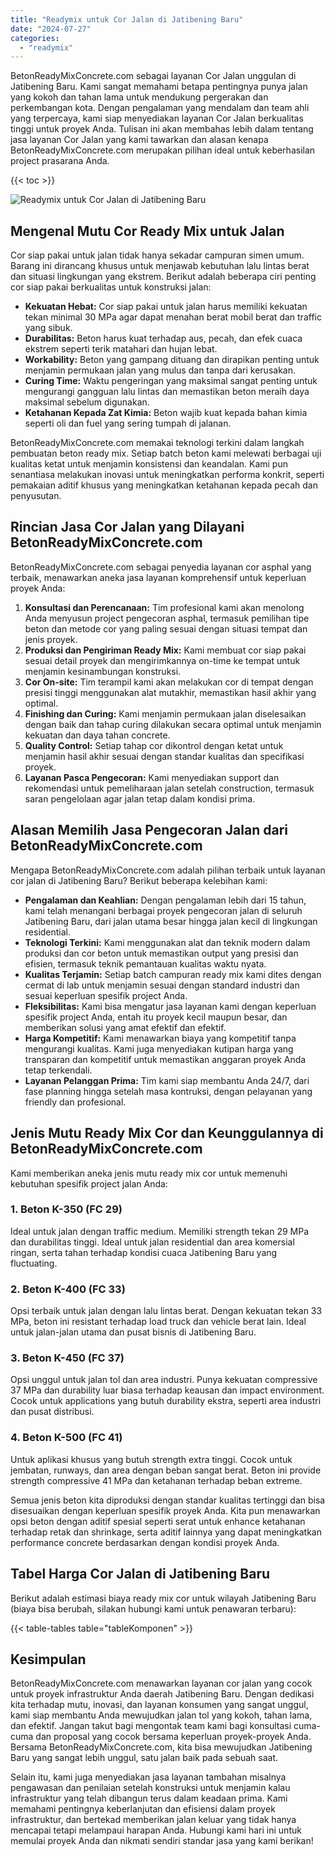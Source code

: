 ```yaml
---
title: "Readymix untuk Cor Jalan di Jatibening Baru"
date: "2024-07-27"
categories: 
  - "readymix"
---
```


BetonReadyMixConcrete.com sebagai layanan Cor Jalan unggulan di Jatibening Baru. Kami sangat memahami betapa pentingnya punya jalan yang kokoh dan tahan lama untuk mendukung pergerakan dan perkembangan kota. Dengan pengalaman yang mendalam dan team ahli yang terpercaya, kami siap menyediakan layanan Cor Jalan berkualitas tinggi untuk proyek Anda. Tulisan ini akan membahas lebih dalam tentang jasa layanan Cor Jalan yang kami tawarkan dan alasan kenapa BetonReadyMixConcrete.com merupakan pilihan ideal untuk keberhasilan project prasarana Anda.

{{< toc >}}

![Readymix untuk Cor Jalan di Jatibening Baru](https://betoncor8.github.io/cor/harga-beton-readymix-concrete%20(32).png)

## Mengenal Mutu Cor Ready Mix untuk Jalan

Cor siap pakai untuk jalan tidak hanya sekadar campuran simen umum. Barang ini dirancang khusus untuk menjawab kebutuhan lalu lintas berat dan situasi lingkungan yang ekstrem. Berikut adalah beberapa ciri penting cor siap pakai berkualitas untuk konstruksi jalan:

- **Kekuatan Hebat:** Cor siap pakai untuk jalan harus memiliki kekuatan tekan minimal 30 MPa agar dapat menahan berat mobil berat dan traffic yang sibuk.
- **Durabilitas:** Beton harus kuat terhadap aus, pecah, dan efek cuaca ekstrem seperti terik matahari dan hujan lebat.
- **Workability:** Beton yang gampang dituang dan dirapikan penting untuk menjamin permukaan jalan yang mulus dan tanpa dari kerusakan.
- **Curing Time:** Waktu pengeringan yang maksimal sangat penting untuk mengurangi gangguan lalu lintas dan memastikan beton meraih daya maksimal sebelum digunakan.
- **Ketahanan Kepada Zat Kimia:** Beton wajib kuat kepada bahan kimia seperti oli dan fuel yang sering tumpah di jalanan.

BetonReadyMixConcrete.com memakai teknologi terkini dalam langkah pembuatan beton ready mix. Setiap batch beton kami melewati berbagai uji kualitas ketat untuk menjamin konsistensi dan keandalan. Kami pun senantiasa melakukan inovasi untuk meningkatkan performa konkrit, seperti pemakaian aditif khusus yang meningkatkan ketahanan kepada pecah dan penyusutan.

## Rincian Jasa Cor Jalan yang Dilayani BetonReadyMixConcrete.com

BetonReadyMixConcrete.com sebagai penyedia layanan cor asphal yang terbaik, menawarkan aneka jasa layanan komprehensif untuk keperluan proyek Anda:

1. **Konsultasi dan Perencanaan:** Tim profesional kami akan menolong Anda menyusun project pengecoran asphal, termasuk pemilihan tipe beton dan metode cor yang paling sesuai dengan situasi tempat dan jenis proyek.
2. **Produksi dan Pengiriman Ready Mix:** Kami membuat cor siap pakai sesuai detail proyek dan mengirimkannya on-time ke tempat untuk menjamin kesinambungan konstruksi.
3. **Cor On-site:** Tim terampil kami akan melakukan cor di tempat dengan presisi tinggi menggunakan alat mutakhir, memastikan hasil akhir yang optimal.
4. **Finishing dan Curing:** Kami menjamin permukaan jalan diselesaikan dengan baik dan tahap curing dilakukan secara optimal untuk menjamin kekuatan dan daya tahan concrete.
5. **Quality Control:** Setiap tahap cor dikontrol dengan ketat untuk menjamin hasil akhir sesuai dengan standar kualitas dan specifikasi proyek.
6. **Layanan Pasca Pengecoran:** Kami menyediakan support dan rekomendasi untuk pemeliharaan jalan setelah construction, termasuk saran pengelolaan agar jalan tetap dalam kondisi prima.

## Alasan Memilih Jasa Pengecoran Jalan dari BetonReadyMixConcrete.com

Mengapa BetonReadyMixConcrete.com adalah pilihan terbaik untuk layanan cor jalan di Jatibening Baru? Berikut beberapa kelebihan kami:

- **Pengalaman dan Keahlian:** Dengan pengalaman lebih dari 15 tahun, kami telah menangani berbagai proyek pengecoran jalan di seluruh Jatibening Baru, dari jalan utama besar hingga jalan kecil di lingkungan residential.
- **Teknologi Terkini:** Kami menggunakan alat dan teknik modern dalam produksi dan cor beton untuk memastikan output yang presisi dan efisien, termasuk teknik pemantauan kualitas waktu nyata.
- **Kualitas Terjamin:** Setiap batch campuran ready mix kami dites dengan cermat di lab untuk menjamin sesuai dengan standard industri dan sesuai keperluan spesifik project Anda.
- **Fleksibilitas:** Kami bisa mengatur jasa layanan kami dengan keperluan spesifik project Anda, entah itu proyek kecil maupun besar, dan memberikan solusi yang amat efektif dan efektif.
- **Harga Kompetitif:** Kami menawarkan biaya yang kompetitif tanpa mengurangi kualitas. Kami juga menyediakan kutipan harga yang transparan dan kompetitif untuk memastikan anggaran proyek Anda tetap terkendali.
- **Layanan Pelanggan Prima:** Tim kami siap membantu Anda 24/7, dari fase planning hingga setelah masa kontruksi, dengan pelayanan yang friendly dan profesional.

## Jenis Mutu Ready Mix Cor dan Keunggulannya di BetonReadyMixConcrete.com

Kami memberikan aneka jenis mutu ready mix cor untuk memenuhi kebutuhan spesifik project jalan Anda:

### 1\. Beton K-350 (FC 29)

Ideal untuk jalan dengan traffic medium. Memiliki strength tekan 29 MPa dan durabilitas tinggi. Ideal untuk jalan residential dan area komersial ringan, serta tahan terhadap kondisi cuaca Jatibening Baru yang fluctuating.

### 2\. Beton K-400 (FC 33)

Opsi terbaik untuk jalan dengan lalu lintas berat. Dengan kekuatan tekan 33 MPa, beton ini resistant terhadap load truck dan vehicle berat lain. Ideal untuk jalan-jalan utama dan pusat bisnis di Jatibening Baru.

### 3\. Beton K-450 (FC 37)

Opsi unggul untuk jalan tol dan area industri. Punya kekuatan compressive 37 MPa dan durability luar biasa terhadap keausan dan impact environment. Cocok untuk applications yang butuh durability ekstra, seperti area industri dan pusat distribusi.

### 4\. Beton K-500 (FC 41)

Untuk aplikasi khusus yang butuh strength extra tinggi. Cocok untuk jembatan, runways, dan area dengan beban sangat berat. Beton ini provide strength compressive 41 MPa dan ketahanan terhadap beban extreme.

Semua jenis beton kita diproduksi dengan standar kualitas tertinggi dan bisa disesuaikan dengan keperluan spesifik proyek Anda. Kita pun menawarkan opsi beton dengan aditif spesial seperti serat untuk enhance ketahanan terhadap retak dan shrinkage, serta aditif lainnya yang dapat meningkatkan performance concrete berdasarkan dengan kondisi proyek Anda.

## Tabel Harga Cor Jalan di Jatibening Baru

Berikut adalah estimasi biaya ready mix cor untuk wilayah Jatibening Baru (biaya bisa berubah, silakan hubungi kami untuk penawaran terbaru):

{{< table-tables table="tableKomponen" >}}

## Kesimpulan

BetonReadyMixConcrete.com menawarkan layanan cor jalan yang cocok untuk proyek infrastruktur Anda daerah Jatibening Baru. Dengan dedikasi kita terhadap mutu, inovasi, dan layanan konsumen yang sangat unggul, kami siap membantu Anda mewujudkan jalan tol yang kokoh, tahan lama, dan efektif. Jangan takut bagi mengontak team kami bagi konsultasi cuma-cuma dan proposal yang cocok bersama keperluan proyek-proyek Anda. Bersama BetonReadyMixConcrete.com, kita bisa mewujudkan Jatibening Baru yang sangat lebih unggul, satu jalan baik pada sebuah saat.

Selain itu, kami juga menyediakan jasa layanan tambahan misalnya pengawasan dan penilaian setelah konstruksi untuk menjamin kalau infrastruktur yang telah dibangun terus dalam keadaan prima. Kami memahami pentingnya keberlanjutan dan efisiensi dalam proyek infrastruktur, dan bertekad memberikan jalan keluar yang tidak hanya mencapai tetapi melampaui harapan Anda. Hubungi kami hari ini untuk memulai proyek Anda dan nikmati sendiri standar jasa yang kami berikan!
